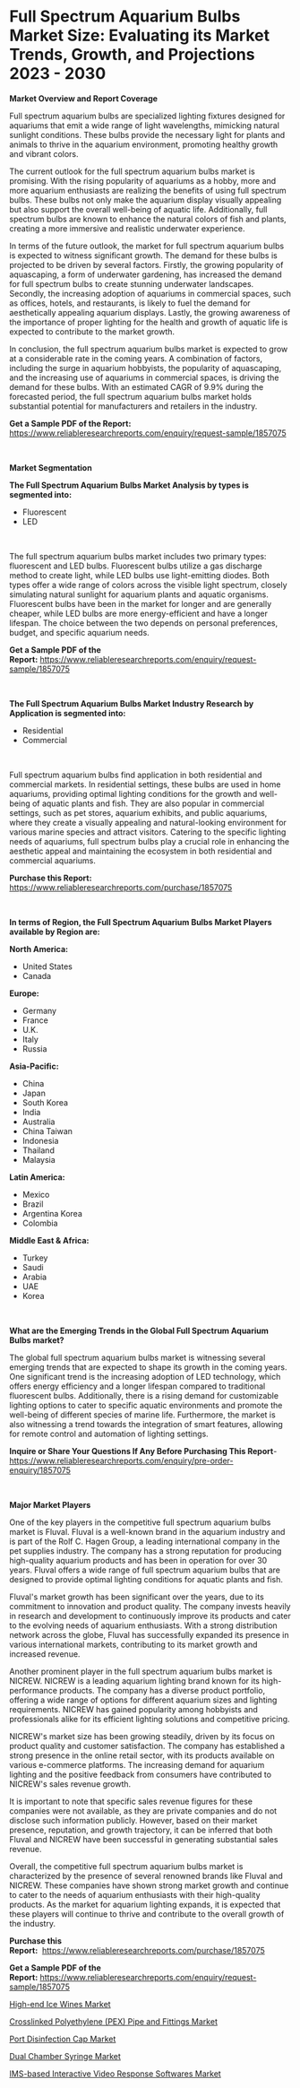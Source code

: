 <p><h1>Full Spectrum Aquarium Bulbs Market Size: Evaluating its Market Trends, Growth, and Projections 2023 - 2030</h1></p><p><strong>Market Overview and Report Coverage</strong></p>
<p><p>Full spectrum aquarium bulbs are specialized lighting fixtures designed for aquariums that emit a wide range of light wavelengths, mimicking natural sunlight conditions. These bulbs provide the necessary light for plants and animals to thrive in the aquarium environment, promoting healthy growth and vibrant colors.</p><p>The current outlook for the full spectrum aquarium bulbs market is promising. With the rising popularity of aquariums as a hobby, more and more aquarium enthusiasts are realizing the benefits of using full spectrum bulbs. These bulbs not only make the aquarium display visually appealing but also support the overall well-being of aquatic life. Additionally, full spectrum bulbs are known to enhance the natural colors of fish and plants, creating a more immersive and realistic underwater experience.</p><p>In terms of the future outlook, the market for full spectrum aquarium bulbs is expected to witness significant growth. The demand for these bulbs is projected to be driven by several factors. Firstly, the growing popularity of aquascaping, a form of underwater gardening, has increased the demand for full spectrum bulbs to create stunning underwater landscapes. Secondly, the increasing adoption of aquariums in commercial spaces, such as offices, hotels, and restaurants, is likely to fuel the demand for aesthetically appealing aquarium displays. Lastly, the growing awareness of the importance of proper lighting for the health and growth of aquatic life is expected to contribute to the market growth.</p><p>In conclusion, the full spectrum aquarium bulbs market is expected to grow at a considerable rate in the coming years. A combination of factors, including the surge in aquarium hobbyists, the popularity of aquascaping, and the increasing use of aquariums in commercial spaces, is driving the demand for these bulbs. With an estimated CAGR of 9.9% during the forecasted period, the full spectrum aquarium bulbs market holds substantial potential for manufacturers and retailers in the industry.</p></p>
<p><strong>Get a Sample PDF of the Report:</strong> <a href="https://www.reliableresearchreports.com/enquiry/request-sample/1857075">https://www.reliableresearchreports.com/enquiry/request-sample/1857075</a></p>
<p>&nbsp;</p>
<p><strong>Market Segmentation</strong></p>
<p><strong>The Full Spectrum Aquarium Bulbs Market Analysis by types is segmented into:</strong></p>
<p><ul><li>Fluorescent</li><li>LED</li></ul></p>
<p>&nbsp;</p>
<p><p>The full spectrum aquarium bulbs market includes two primary types: fluorescent and LED bulbs. Fluorescent bulbs utilize a gas discharge method to create light, while LED bulbs use light-emitting diodes. Both types offer a wide range of colors across the visible light spectrum, closely simulating natural sunlight for aquarium plants and aquatic organisms. Fluorescent bulbs have been in the market for longer and are generally cheaper, while LED bulbs are more energy-efficient and have a longer lifespan. The choice between the two depends on personal preferences, budget, and specific aquarium needs.</p></p>
<p><strong>Get a Sample PDF of the Report:</strong>&nbsp;<a href="https://www.reliableresearchreports.com/enquiry/request-sample/1857075">https://www.reliableresearchreports.com/enquiry/request-sample/1857075</a></p>
<p>&nbsp;</p>
<p><strong>The Full Spectrum Aquarium Bulbs Market Industry Research by Application is segmented into:</strong></p>
<p><ul><li>Residential</li><li>Commercial</li></ul></p>
<p>&nbsp;</p>
<p><p>Full spectrum aquarium bulbs find application in both residential and commercial markets. In residential settings, these bulbs are used in home aquariums, providing optimal lighting conditions for the growth and well-being of aquatic plants and fish. They are also popular in commercial settings, such as pet stores, aquarium exhibits, and public aquariums, where they create a visually appealing and natural-looking environment for various marine species and attract visitors. Catering to the specific lighting needs of aquariums, full spectrum bulbs play a crucial role in enhancing the aesthetic appeal and maintaining the ecosystem in both residential and commercial aquariums.</p></p>
<p><strong>Purchase this Report:</strong>&nbsp; <a href="https://www.reliableresearchreports.com/purchase/1857075">https://www.reliableresearchreports.com/purchase/1857075</a></p>
<p>&nbsp;</p>
<p><strong>In terms of Region, the Full Spectrum Aquarium Bulbs Market Players available by Region are:</strong></p>
<p>
    <p> <strong> North America: </strong>
        <ul>
            <li>United States</li>
            <li>Canada</li>
        </ul>
        </p> 
    <p> <strong> Europe: </strong>
        <ul>
            <li>Germany</li>
            <li>France</li>
            <li>U.K.</li>
            <li>Italy</li>
            <li>Russia</li>
        </ul>
        </p> 
    <p> <strong> Asia-Pacific: </strong>
        <ul>
            <li>China</li>
            <li>Japan</li>
            <li>South Korea</li>
            <li>India</li>
            <li>Australia</li>
            <li>China Taiwan</li>
            <li>Indonesia</li>
            <li>Thailand</li>
            <li>Malaysia</li>
        </ul>
        </p> 
    <p> <strong> Latin America: </strong>
        <ul>
            <li>Mexico</li>
            <li>Brazil</li>
            <li>Argentina Korea</li>
            <li>Colombia</li>
        </ul>
        </p> 
    <p> <strong> Middle East & Africa: </strong>
        <ul>
            <li>Turkey</li>
            <li>Saudi</li>
            <li>Arabia</li>
            <li>UAE</li>
            <li>Korea</li>
        </ul>
    </p>
    </p>
<p>&nbsp;</p>
<p><strong>What are the Emerging Trends in the Global Full Spectrum Aquarium Bulbs market?</strong></p>
<p><p>The global full spectrum aquarium bulbs market is witnessing several emerging trends that are expected to shape its growth in the coming years. One significant trend is the increasing adoption of LED technology, which offers energy efficiency and a longer lifespan compared to traditional fluorescent bulbs. Additionally, there is a rising demand for customizable lighting options to cater to specific aquatic environments and promote the well-being of different species of marine life. Furthermore, the market is also witnessing a trend towards the integration of smart features, allowing for remote control and automation of lighting settings.</p></p>
<p><strong>Inquire or Share Your Questions If Any Before Purchasing This Report</strong>- <a href="https://www.reliableresearchreports.com/enquiry/pre-order-enquiry/1857075">https://www.reliableresearchreports.com/enquiry/pre-order-enquiry/1857075</a></p>
<p>&nbsp;</p>
<p><strong>Major Market Players</strong></p>
<p><p>One of the key players in the competitive full spectrum aquarium bulbs market is Fluval. Fluval is a well-known brand in the aquarium industry and is part of the Rolf C. Hagen Group, a leading international company in the pet supplies industry. The company has a strong reputation for producing high-quality aquarium products and has been in operation for over 30 years. Fluval offers a wide range of full spectrum aquarium bulbs that are designed to provide optimal lighting conditions for aquatic plants and fish.</p><p>Fluval's market growth has been significant over the years, due to its commitment to innovation and product quality. The company invests heavily in research and development to continuously improve its products and cater to the evolving needs of aquarium enthusiasts. With a strong distribution network across the globe, Fluval has successfully expanded its presence in various international markets, contributing to its market growth and increased revenue.</p><p>Another prominent player in the full spectrum aquarium bulbs market is NICREW. NICREW is a leading aquarium lighting brand known for its high-performance products. The company has a diverse product portfolio, offering a wide range of options for different aquarium sizes and lighting requirements. NICREW has gained popularity among hobbyists and professionals alike for its efficient lighting solutions and competitive pricing.</p><p>NICREW's market size has been growing steadily, driven by its focus on product quality and customer satisfaction. The company has established a strong presence in the online retail sector, with its products available on various e-commerce platforms. The increasing demand for aquarium lighting and the positive feedback from consumers have contributed to NICREW's sales revenue growth.</p><p>It is important to note that specific sales revenue figures for these companies were not available, as they are private companies and do not disclose such information publicly. However, based on their market presence, reputation, and growth trajectory, it can be inferred that both Fluval and NICREW have been successful in generating substantial sales revenue.</p><p>Overall, the competitive full spectrum aquarium bulbs market is characterized by the presence of several renowned brands like Fluval and NICREW. These companies have shown strong market growth and continue to cater to the needs of aquarium enthusiasts with their high-quality products. As the market for aquarium lighting expands, it is expected that these players will continue to thrive and contribute to the overall growth of the industry.</p></p>
<p><strong>Purchase this Report:</strong>&nbsp;&nbsp;<a href="https://www.reliableresearchreports.com/purchase/1857075">https://www.reliableresearchreports.com/purchase/1857075</a></p>
<p></p>
<p><strong>Get a Sample PDF of the Report:</strong>&nbsp;<a href="https://www.reliableresearchreports.com/enquiry/request-sample/1857075">https://www.reliableresearchreports.com/enquiry/request-sample/1857075</a></p>
<p><p><a href="https://github.com/krithireportprime/Market-Research-Report-List-1/blob/main/high-end-ice-wines-market.md">High-end Ice Wines Market</a></p><p><a href="https://www.linkedin.com/pulse/crosslinked-polyethylene-pex-pipe-fittings-market-research-jkqle/">Crosslinked Polyethylene (PEX) Pipe and Fittings Market</a></p><p><a href="https://medium.com/@eltaroberts2662/port-disinfection-cap-market-size-cagr-trends-2024-2030-1ad99adf4604">Port Disinfection Cap Market</a></p><p><a href="https://medium.com/@soloncarter2662/dual-chamber-syringe-market-trends-and-market-analysis-forecasted-for-period-2023-2030-0a70ceeab7d0">Dual Chamber Syringe Market</a></p><p><a href="https://github.com/shivangireportprime/Market-Research-Report-List-1/blob/main/ims-based-interactive-video-response-softwares-market.md">IMS-based Interactive Video Response Softwares Market</a></p></p>